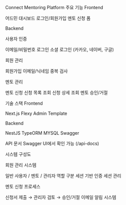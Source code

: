 Connect Mentoring Platform
주요 기능
Frontend

어드민 대시보드
로그인/회원가입
멘토 신청 폼

Backend

사용자 인증

이메일/비밀번호 로그인
소셜 로그인 (카카오, 네이버, 구글)


회원 관리

회원가입
이메일/닉네임 중복 검사


멘토 관리

멘토 신청
신청 목록 조회
신청 상세 조회
멘토 승인/거절



기술 스택
Frontend

Next.js
Flexy Admin Template

Backend

NestJS
TypeORM
MYSQL
Swagger

API 문서
Swagger UI에서 확인 가능 (/api-docs)


시스템 구성도

회원 관리 시스템

일반 사용자 / 멘토 / 관리자 역할 구분
세션 기반 인증
세션 관리


멘토 신청 프로세스

신청서 제출 → 관리자 검토 → 승인/거절
이메일 알림 시스템